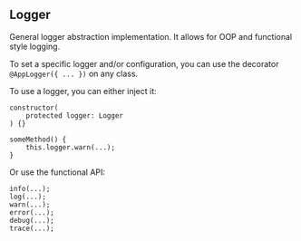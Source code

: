 ## Logger

General logger abstraction implementation. It allows for OOP and functional style logging.

To set a specific logger and/or configuration, you can use the decorator `@AppLogger({ ... })`
on any class.

To use a logger, you can either inject it:

    constructor(
        protected logger: Logger
    ) {}
    
    someMethod() {
        this.logger.warn(...);
    }

Or use the functional API:

    info(...);
    log(...);
    warn(...);
    error(...);
    debug(...);
    trace(...);